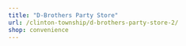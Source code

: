 ```yaml
---
title: "D-Brothers Party Store"
url: /clinton-township/d-brothers-party-store-2/
shop: convenience
---
```


